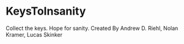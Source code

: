# KeysToInsanity
Collect the keys. Hope for sanity.
Created By Andrew D. Riehl, Nolan Kramer, Lucas Skinker
